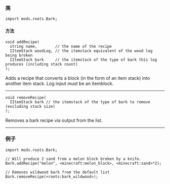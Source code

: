 ### 类

```zenscript
import mods.roots.Bark;
```

#### 方法

```zenscript
void addRecipe(
  string name,        // the name of the recipe
  IItemStack woodLog, // the itemstack equivalent of the wood log being broken
  IItemStack bark     // the itemstack of the type of bark this log produces (including stack count)
);
```

Adds a recipe that converts a block (in the form of an item stack) into another item stack. Log input *must* be an itemblock.

* * *

```zenscript
void removeRecipe(
  IItemStack bark // the itemstack of the type of bark to remove (excluding stack size)
);
```

Removes a bark recipe via output from the list.

* * *

### 例子

```zenscript
import mods.roots.Bark;

// Will produce 2 sand from a melon block broken by a knife.
Bark.addRecipe("melon", <minecraft:melon_block>, <minecraft:sand>*2);

// Removes wildwood bark from the default list
Bark.removeRecipe(<roots:bark_wildwood>);
```